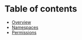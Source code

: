 # Table of contents

* [Overview](README.md)
* [Namespaces](namespaces.md)
* [Permissions](permissions.md)

